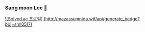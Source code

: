 ###  Sang moon Lee 👋

[![Solved.ac
프로필] (http://mazassumnida.wtf/api/generate_badge?boj=sml0517)](https://solved.ac/sml0517)

<!--
**sml8648/sml8648** is a ✨ _special_ ✨ repository because its `README.md` (this file) appears on your GitHub profile.

Here are some ideas to get you started:

- 🔭 I’m currently working on ...
- 🌱 I’m currently learning ...
- 👯 I’m looking to collaborate on ...
- 🤔 I’m looking for help with ...
- 💬 Ask me about ...
- 📫 How to reach me: ...
- 😄 Pronouns: ...
- ⚡ Fun fact: ...
-->
